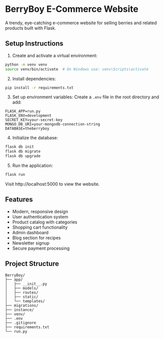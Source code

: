 # BerryBoy E-Commerce Website

A trendy, eye-catching e-commerce website for selling berries and related products built with Flask.

## Setup Instructions

1. Create and activate a virtual environment:
```bash
python -m venv venv
source venv/bin/activate  # On Windows use: venv\Scripts\activate
```

2. Install dependencies:
```bash
pip install -r requirements.txt
```

3. Set up environment variables:
Create a `.env` file in the root directory and add:
```
FLASK_APP=run.py
FLASK_ENV=development
SECRET_KEY=your-secret-key
MONGO_DB_URI=your-mongodb-connection-string
DATABASE=theberryboy
```

4. Initialize the database:
```bash
flask db init
flask db migrate
flask db upgrade
```

5. Run the application:
```bash
flask run
```

Visit http://localhost:5000 to view the website.

## Features

- Modern, responsive design
- User authentication system
- Product catalog with categories
- Shopping cart functionality
- Admin dashboard
- Blog section for recipes
- Newsletter signup
- Secure payment processing

## Project Structure

```
BerryBoy/
├── app/
│   ├── __init__.py
│   ├── models/
│   ├── routes/
│   ├── static/
│   └── templates/
├── migrations/
├── instance/
├── venv/
├── .env
├── .gitignore
├── requirements.txt
└── run.py
```
